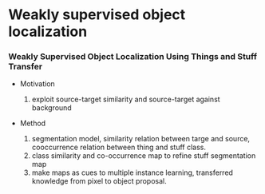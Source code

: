 # Weakly supervised object localization
### Weakly Supervised Object Localization Using Things and Stuff Transfer
* Motivation
  1. exploit source-target similarity and source-target against background
  
* Method
  1. segmentation model, similarity relation between targe and source, cooccurrence relation between thing and stuff class.
  2. class similarity and co-occurrence map to refine stuff segmentation map
  3. make maps as cues to multiple instance learning, transferred knowledge from pixel to object proposal.
